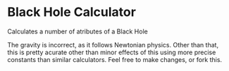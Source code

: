 # Black Hole Calculator
 Calculates a number of atributes of a Black Hole

The gravity is incorrect, as it follows Newtonian physics. Other than that, this is pretty acurate other than minor effects of this using more precise constants than similar calculators. Feel free to make changes, or fork this. 
